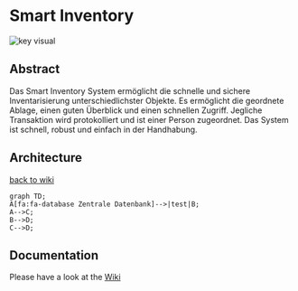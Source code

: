 # Smart Inventory

![key visual](https://raw.githubusercontent.com/nikcani/smart-inventory/main/key-visual.png)


## Abstract
Das Smart Inventory System ermöglicht die schnelle und sichere Inventarisierung unterschiedlichster Objekte. Es ermöglicht die geordnete Ablage, einen guten Überblick und einen schnellen Zugriff. Jegliche Transaktion wird protokolliert und ist einer Person zugeordnet. Das System ist schnell, robust und einfach in der Handhabung.

## Architecture
[back to wiki](https://github.com/nikcani/smart-inventory/wiki#architektur)
```mermaid
graph TD;
A[fa:fa-database Zentrale Datenbank]-->|test|B;
A-->C;
B-->D;
C-->D;
```

## Documentation
Please have a look at the [Wiki](https://github.com/nikcani/smart-inventory/wiki)
